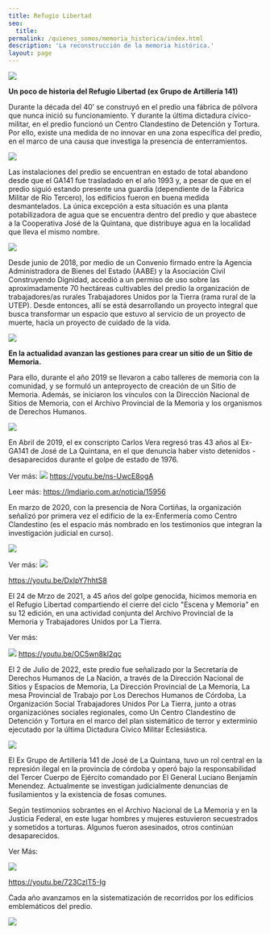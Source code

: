 ```yaml
---
title: Refugio Libertad 
seo:
  title: 
permalink: /quienes_somos/memoria_historica/index.html
description: 'La reconstrucción de la memoria histórica.'
layout: page
---
```


![](https://i.imgur.com/Pg9Ipxi.jpg)

**Un poco de historia del Refugio Libertad (ex Grupo de Artillería 141)**

Durante la década del 40’ se construyó en el predio una fábrica de pólvora que nunca inició su funcionamiento. Y durante la última dictadura cívico-militar, en el predio funcionó un Centro Clandestino de Detención y Tortura. Por ello, existe una medida de no innovar en una zona específica del predio, en el marco de una causa que investiga la presencia de enterramientos.

![](https://i.imgur.com/bzyTSBU.jpg)

Las instalaciones del predio se encuentran en estado de total abandono desde que el GA141 fue trasladado en el año 1993 y, a pesar de que en el predio siguió estando presente una guardia (dependiente de la Fábrica Militar de Río Tercero), los edificios fueron en buena medida desmantelados. La única excepción a esta situación es una planta potabilizadora de agua que se encuentra dentro del predio y que abastece a la Cooperativa José de la Quintana, que distribuye agua en la localidad que lleva el mismo nombre.

![](https://i.imgur.com/XKWuPFA.jpg)

Desde junio de 2018, por medio de un Convenio firmado entre la Agencia Administradora de Bienes del Estado (AABE) y la Asociación Civil Construyendo Dignidad, accedió a un permiso de uso sobre las aproximadamente 70 hectáreas cultivables del predio la organización de trabajadores/as rurales Trabajadores Unidos por la Tierra (rama rural de la UTEP). Desde entonces, allí se está desarrollando un proyecto integral que busca transformar un espacio que estuvo al servicio de un proyecto de muerte, hacia un proyecto de cuidado de la vida.

![](https://i.imgur.com/zu7E8XP.jpg)

**En la actualidad avanzan las gestiones para crear un sitio de  un Sitio de Memoria.**

Para ello, durante el año 2019 se llevaron a cabo talleres de memoria con la comunidad, y se formuló un anteproyecto de creación de un Sitio de Memoria. Además, se iniciaron los vínculos con la Dirección Nacional de Sitios de Memoria, con el Archivo Provincial de la Memoria y los organismos de Derechos Humanos.

![](https://i.imgur.com/Nb3Vamg.jpg)

En Abril de 2019, el ex conscripto Carlos Vera regresó tras 43 años al  Ex-GA141 de José de La Quintana, en el que denuncia haber visto detenidos -desaparecidos durante el golpe de estado de 1976.

Ver más:
![](https://i.imgur.com/dAesygX.jpg)
https://youtu.be/ns-UwcE8ogA

Leer más:
https://lmdiario.com.ar/noticia/15956

En marzo de 2020, con la presencia de Nora Cortiñas, la organización señalizó por primera vez el edificio de la ex-Enfermería como Centro Clandestino (es el espacio más nombrado en los testimonios que integran la investigación judicial en curso).

![](https://i.imgur.com/km7pbNi.jpg)

Ver más:
![](https://i.imgur.com/Ry8IrJP.jpg)

https://youtu.be/DxIpY7hhtS8

El 24 de Mrzo de 2021, a 45 años del golpe genocida, hicimos memoria en el Refugio Libertad compartiendo el cierre del ciclo "Escena y Memoria" en su 12 edición, en una actividad conjunta del Archivo Provincial de la Memoria y Trabajadores Unidos por La Tierra.

Ver más:

![](https://i.imgur.com/pTa97eK.jpg)
https://youtu.be/OC5wn8kl2qc

El 2 de Julio de 2022, este predio fue señalizado por la Secretaría de Derechos Humanos de La Nación, a través de la Dirección Nacional de Sitios y Espacios de Memoria, La Dirección Provincial de La Memoria, La mesa Provincial de Trabajo por Los Derechos Humanos de Córdoba, La Organización Social Trabajadores Unidos Por La Tierra, junto a otras organizaciónes sociales regionales, como  Un Centro Clandestino de Detención y Tortura en el marco del plan sistemático de terror y exterminio ejecutado por la última Dictadura Civico Militar Eclesiástica.

![](https://i.imgur.com/OVTURuc.jpg)

El Ex Grupo de Artillería 141 de José de La Quintana, tuvo un rol central en la represión ilegal en la provincia de córdoba y operó bajo la responsabilidad del Tercer Cuerpo de Ejército comandado por El General Luciano Benjamín Menendez. Actualmente se investigan judicialmente denuncias de fusilamientos y la existencia de fosas comunes.

Según testimonios sobrantes en el Archivo Nacional de La Memoria y en la Justicia Federal, en este lugar hombres y mujeres estuvieron secuestrados y sometidos a torturas. Algunos fueron asesinados, otros continúan desaparecidos.

Ver Más:

![](https://i.imgur.com/WeXNPka.jpg)

https://youtu.be/723CzlT5-Ig

Cada año avanzamos en la sistematización de recorridos por los edificios emblemáticos del predio.

![](https://i.imgur.com/w1Pp53b.jpg)
